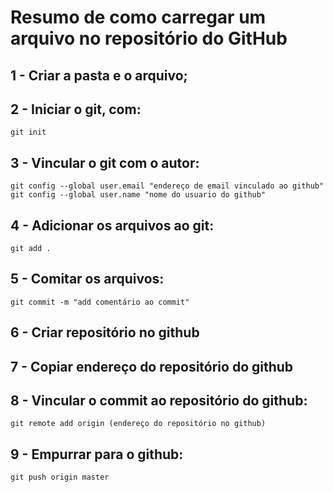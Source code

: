 # Resumo de como carregar um arquivo no repositório do GitHub

## 1 - Criar a pasta e o arquivo;
## 2 - Iniciar o git, com:
	git init
## 3 - Vincular o git com o autor:
	git config --global user.email "endereço de email vinculado ao github"
    git config --global user.name "nome do usuario do github"
## 4 - Adicionar os arquivos ao git:
	git add .
## 5 - Comitar os arquivos:
	git commit -m "add comentário ao commit"
## 6 - Criar repositório no github
## 7 - Copiar endereço do repositório do github
## 8 - Vincular o commit ao repositório do github:
	git remote add origin (endereço do repositório no github)
## 9 - Empurrar para o github:
	git push origin master
	
    			